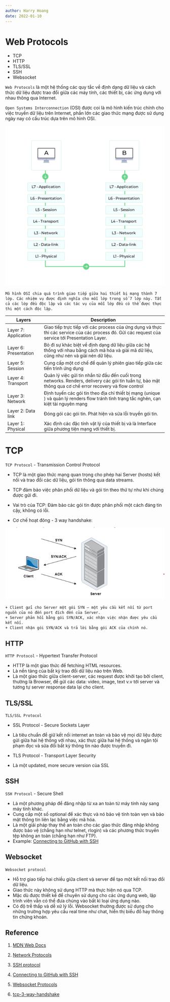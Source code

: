 ```yaml
---
author: Harry Hoang
date: 2022-01-10
---
```


# Web Protocols
- TCP
- HTTP
- TLS/SSL
- SSH
- Websocket


`Web Protocols` là một hệ thống các quy tắc về định dạng dữ liệu và cách thức dữ liệu được trao đổi giữa các máy tính, các thiết bị, các ứng dụng với nhau thông qua Internet.

`Open Systems Interconnection` (OSI) được coi là mô hình kiến trúc chính cho việc truyền dữ liệu trên Internet, phần lớn các giao thức mạng được sử dụng ngày nay có cấu trúc dựa trên mô hình OSI.

![](./images/network-protocols-osi.jpg)

    Mô hình OSI chia quá trình giao tiếp giữa hai thiết bị mạng thành 7 lớp. Các nhiệm vụ được định nghĩa cho mỗi lớp trong số 7 lớp này. Tất cả các lớp đều độc lập và các tác vụ của mỗi lớp đều có thể được thực thi một cách độc lập.

| Layers      | Description |
| ----------- | ----------- |
| Layer 7: Application | Giao tiếp trực tiếp với các process của ứng dụng và thực thi các service của các process đó. Gửi các request của service tới Presentation Layer.       |
| Layer 6: Presentation | Bỏ đi sự khác biệt về định dạng dữ liệu giữa các hệ thống với nhau bằng cách mã hóa và giải mã dữ liệu, cũng như nén và giải nén dữ liệu.       |
| Layer 5: Session | Cung cấp một cơ chế để quản lý phiên giao tiếp giữa các tiến trình ứng dụng       |
| Layer 4: Transport | Quản lý việc gửi tin nhắn từ đầu đến cuối trong networks. Renders, delivery các gói tin tuần tự, bảo mật thông qua cơ chế error recovery và flow control       |
| Layer 3: Network | Định tuyến các gói tin theo địa chỉ thiết bị mạng (unique ) và quản lý renders flow tránh tình trạng tắc nghẽn, cạn kiệt tài nguyên mạng        |
| Layer 2:  Data link | Đóng gói các gói tin. Phát hiện và sửa lỗi truyền gói tin.       |
| Layer 1: Physical| Xác định các đặc tính vật lý của thiết bị và là Interface giữa phương tiện mạng với thiết bị.        |


# TCP

`TCP Protocol` - Transmission Control Protocol

- TCP là một giao thức mạng quan trọng cho phép hai Server (hosts) kết nối và trao đổi các dữ liệu, gói tin thông qua data streams.

- TCP đảm bảo việc phân phối dữ liệu và gói tin theo thứ tự như khi chúng được gửi đi.

- Vai trò của TCP: Đảm bảo các gói tin được phân phối một cách đáng tin cậy, không có lỗi. 

- Cơ chế hoạt đông - 3 way handshake:

![](./images/3wayshandshake.png)

    + Client gửi cho Server một gói SYN — một yêu cầu kết nối từ port nguồn của nó đến port đích đến của Server.
    + Server phản hồi bằng gói SYN/ACK, xác nhận việc nhận được yêu cầu kết nối.
    + Client nhận gói SYN/ACK và trả lời bằng gói ACK của chính nó.

## HTTP
`HTTP Protocol` - Hypertext Transfer Protocol

- HTTP là một giao thức để fetching HTML resources. 
- Là nền tảng của bất kỳ trao đổi dữ liệu nào trên Web.
- Là một giao thức giữa client-server, các request được khởi tạo bởi client, thường là Browser, để gửi các data: video, image, text v.v tới server và tương tự server response data lại cho client.

## TLS/SSL
`TLS/SSL Protocol`

* SSL Protocol - Secure Sockets Layer
- Là tiêu chuẩn để giữ kết nối internet an toàn và bảo vệ mọi dữ liệu được gửi giữa hai hệ thống với nhau, xác thực giữa hai hệ thống và ngăn tội phạm đọc và sửa đổi bất kỳ thông tin nào được truyền đi.

* TLS Protocol - Transport Layer Security

- Là một updated, more secure version của SSL

## SSH
`SSH Protocol` - Secure Shell

- Là một phương pháp để đăng nhập từ xa an toàn từ máy tính này sang máy tính khác. 
- Cung cấp một số optional để xác thực và nó bảo vệ tính toàn vẹn và bảo mật thông tin liên lạc bằng việc mã hóa. 
- Là một giải pháp thay thế an toàn cho các giao thức đăng nhập không được bảo vệ (chẳng hạn như telnet, rlogin) và các phương thức truyền tệp không an toàn (chẳng hạn như FTP).
- Example: [Connecting to GitHub with SSH](https://docs.github.com/en/authentication/connecting-to-github-with-ssh)

## Websocket
`Websocket protocol`

- Hỗ trợ giao tiếp hai chiều giữa client và server để tạo một kết nối trao đổi dữ liệu. 
- Giao thức này không sử dụng HTTP mà thực hiện nó qua TCP. 
- Mặc dù được thiết kế để chuyên sử dụng cho các ứng dụng web, lập trình viên vẫn có thể đưa chúng vào bất kì loại ứng dụng nào.
- Có độ trễ thấp và dễ xử lý lỗi. Websocket thường được sử dụng cho những trường hợp yêu cầu real time như chat, hiển thị biểu đồ hay thông tin chứng khoán.


## Reference
1. [MDN Web Docs](https://developer.mozilla.org/)

2. [Network Protocols](https://www.manageengine.com/network-monitoring/network-protocols.html)

3. [SSH protocol](https://www.ssh.com/academy/ssh/protocol)

4. [Connecting to GitHub with SSH](https://docs.github.com/en/authentication/connecting-to-github-with-ssh)

5. [Websocket Protocols](https://datatracker.ietf.org/doc/html/rfc6455)

6. [tcp-3-way-handshake](https://www.guru99.com/tcp-3-way-handshake.html)